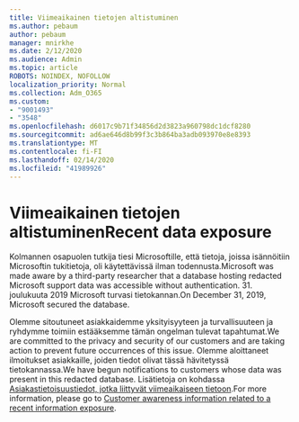 ```yaml
---
title: Viimeaikainen tietojen altistuminen
ms.author: pebaum
author: pebaum
manager: mnirkhe
ms.date: 2/12/2020
ms.audience: Admin
ms.topic: article
ROBOTS: NOINDEX, NOFOLLOW
localization_priority: Normal
ms.collection: Adm_O365
ms.custom:
- "9001493"
- "3548"
ms.openlocfilehash: d6017c9b71f34856d2d3823a960798dc1dcf8280
ms.sourcegitcommit: ad6ae646d8b99f3c3b864ba3adb093970e8e8393
ms.translationtype: MT
ms.contentlocale: fi-FI
ms.lasthandoff: 02/14/2020
ms.locfileid: "41989926"
---
```

# <a name="recent-data-exposure"></a><span data-ttu-id="fe03d-102">Viimeaikainen tietojen altistuminen</span><span class="sxs-lookup"><span data-stu-id="fe03d-102">Recent data exposure</span></span>

<span data-ttu-id="fe03d-103">Kolmannen osapuolen tutkija tiesi Microsoftille, että tietoja, joissa isännöitiin Microsoftin tukitietoja, oli käytettävissä ilman todennusta.</span><span class="sxs-lookup"><span data-stu-id="fe03d-103">Microsoft was made aware by a third-party researcher that a database hosting redacted Microsoft support data was accessible without authentication.</span></span> <span data-ttu-id="fe03d-104">31. joulukuuta 2019 Microsoft turvasi tietokannan.</span><span class="sxs-lookup"><span data-stu-id="fe03d-104">On December 31, 2019, Microsoft secured the database.</span></span>

<span data-ttu-id="fe03d-105">Olemme sitoutuneet asiakkaidemme yksityisyyteen ja turvallisuuteen ja ryhdymme toimiin estääksemme tämän ongelman tulevat tapahtumat.</span><span class="sxs-lookup"><span data-stu-id="fe03d-105">We are committed to the privacy and security of our customers and are taking action to prevent future occurrences of this issue.</span></span> <span data-ttu-id="fe03d-106">Olemme aloittaneet ilmoitukset asiakkaille, joiden tiedot olivat tässä hävitetyssä tietokannassa.</span><span class="sxs-lookup"><span data-stu-id="fe03d-106">We have begun notifications to customers whose data was present in this redacted database.</span></span> <span data-ttu-id="fe03d-107">Lisätietoja on kohdassa [Asiakastietoisuustiedot, jotka liittyvät viimeaikaiseen tietoon](https://aka.ms/privacyinfo).</span><span class="sxs-lookup"><span data-stu-id="fe03d-107">For more information, please go to [Customer awareness information related to a recent information exposure](https://aka.ms/privacyinfo).</span></span>
